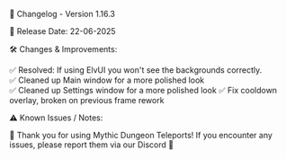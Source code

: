 📜 Changelog - Version 1.16.3

📅 Release Date: 22-06-2025

🛠️ Changes & Improvements:

✅ Resolved: If using ElvUI you won't see the backgrounds correctly.  
✅ Cleaned up Main window for a more polished look  
✅ Cleaned up Settings window for a more polished look 
✅ Fix cooldown overlay, broken on previous frame rework  

⚠️ Known Issues / Notes:


🚀 Thank you for using Mythic Dungeon Teleports! If you encounter any issues, please report them via our Discord 🚀
